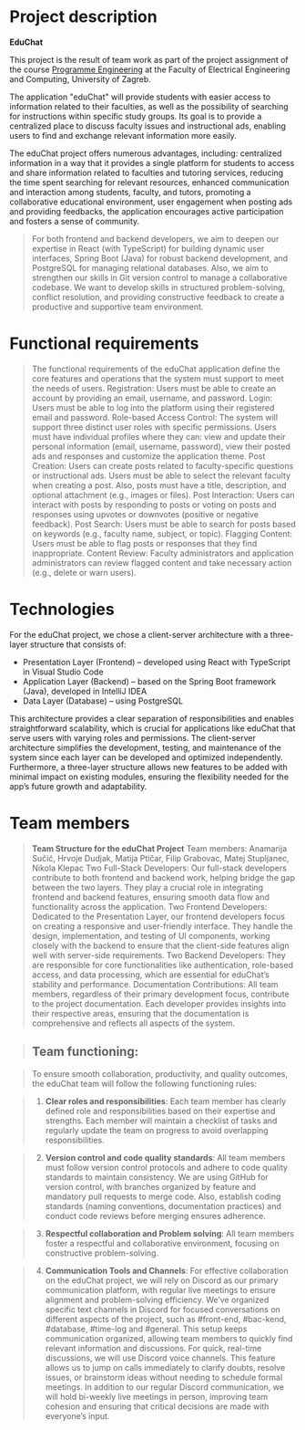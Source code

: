 # Project description

**EduChat**

This project is the result of team work as part of the project assignment of the course [Programme Engineering](https://www.fer.unizg.hr/predmet/proinz) at the Faculty of Electrical Engineering and Computing, University of Zagreb.

The application "eduChat" will provide students with easier access to information related to their faculties, as well as the possibility of searching for instructions within specific study groups. Its goal is to provide a centralized place to discuss faculty issues and instructional ads, enabling users to find and exchange relevant information more easily.

The eduChat project offers numerous advantages, including: centralized information in a way that it provides a single platform for students to access and share information related to faculties and tutoring services, reducing the time spent searching for relevant resources, enhanced communication and interaction among students, faculty, and tutors, promoting a collaborative educational environment, user engagement when posting ads and providing feedbacks, the application encourages active participation and fosters a sense of community.

> For both frontend and backend developers, we aim to deepen our expertise in React (with TypeScript) for building dynamic user interfaces, Spring Boot (Java) for robust backend development, and PostgreSQL for managing relational databases. Also, we aim to strengthen our skills in Git version control to manage a collaborative codebase. We want to develop skills in structured problem-solving, conflict resolution, and providing constructive feedback to create a productive and supportive team environment.

# Functional requirements

> The functional requirements of the eduChat application define the core features and operations that the system must support to meet the needs of users.
> Registration: Users must be able to create an account by providing an email, username, and password.
> Login: Users must be able to log into the platform using their registered email and password.
> Role-based Access Control: The system will support three distinct user roles with specific permissions.
> Users must have individual profiles where they can: view and update their personal information (email, username, password), view their posted ads and responses and customize the application theme.
> Post Creation: Users can create posts related to faculty-specific questions or instructional ads. Users must be able to select the relevant faculty when creating a post. Also, posts must have a title, description, and optional attachment (e.g., images or files).
> Post Interaction: Users can interact with posts by responding to posts or voting on posts and responses using upvotes or downvotes (positive or negative feedback).
> Post Search: Users must be able to search for posts based on keywords (e.g., faculty name, subject, or topic).
> Flagging Content: Users must be able to flag posts or responses that they find inappropriate.
> Content Review: Faculty administrators and application administrators can review flagged content and take necessary action (e.g., delete or warn users).

# Technologies

For the eduChat project, we chose a client-server architecture with a three-layer structure that consists of:

- Presentation Layer (Frontend) – developed using React with TypeScript in Visual Studio Code
- Application Layer (Backend) – based on the Spring Boot framework (Java), developed in IntelliJ IDEA
- Data Layer (Database) – using PostgreSQL

This architecture provides a clear separation of responsibilities and enables straightforward scalability,
which is crucial for applications like eduChat that serve users with varying roles and permissions.
The client-server architecture simplifies the development, testing, and maintenance of the system since each
layer can be developed and optimized independently. Furthermore, a three-layer structure allows new features
to be added with minimal impact on existing modules, ensuring the flexibility needed for the app’s future
growth and adaptability.

# Team members

> **Team Structure for the eduChat Project**
> Team members: Anamarija Sučić, Hrvoje Dudjak, Matija Ptičar, Filip Grabovac, Matej Stupljanec, Nikola Klepac
> Two Full-Stack Developers:
> Our full-stack developers contribute to both frontend and backend work, helping bridge the gap between the two layers. They play a crucial role in integrating frontend and backend features, ensuring smooth data flow and functionality across the application.
> Two Frontend Developers:
> Dedicated to the Presentation Layer, our frontend developers focus on creating a responsive and user-friendly interface. They handle the design, implementation, and testing of UI components, working closely with the backend to ensure that the client-side features align well with server-side requirements.
> Two Backend Developers:
> They are responsible for core functionalities like authentication, role-based access, and data processing, which are essential for eduChat’s stability and performance.
> Documentation Contributions:
> All team members, regardless of their primary development focus, contribute to the project documentation. Each developer provides insights into their respective areas, ensuring that the documentation is comprehensive and reflects all aspects of the system.

> ## Team functioning:

> To ensure smooth collaboration, productivity, and quality outcomes, the eduChat team will follow the following functioning rules:

> 1. **Clear roles and responsibilities**:
>    Each team member has clearly defined role and responsibilities based on their expertise and strengths.
>    Each member will maintain a checklist of tasks and regularly update the team on progress to avoid overlapping responsibilities.

> 2. **Version control and code quality standards**:
>    All team members must follow version control protocols and adhere to code quality standards to maintain consistency.
>    We are using GitHub for version control, with branches organized by feature and mandatory pull requests to merge code. Also, establish coding standards (naming conventions, documentation practices) and conduct code reviews before merging ensures adherence.

> 3. **Respectful collaboration and Problem solving**:
>    All team members foster a respectful and collaborative environment, focusing on constructive problem-solving.

> 4. **Communication Tools and Channels**:
> For effective collaboration on the eduChat project, we will rely on Discord as our primary communication platform, with regular live meetings to ensure alignment and problem-solving efficiency.
> We’ve organized specific text channels in Discord for focused conversations on different aspects of the project, such as #front-end, #bac-kend, #database, #time-log and #general. This setup keeps communication organized, allowing team members to quickly find relevant information and discussions.
> For quick, real-time discussions, we will use Discord voice channels. This feature allows us to jump on calls immediately to clarify doubts, resolve issues, or brainstorm ideas without needing to schedule formal meetings.
> In addition to our regular Discord communication, we will hold bi-weekly live meetings in person, improving team cohesion and ensuring that critical decisions are made with everyone’s input.
